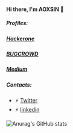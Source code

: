 #### Hi there, I'm AOXSIN 👋
##### Profiles: 
##### <a href=https://hackerone.com/aoxsin>Hackerone</a>
##### <a href=https://bugcrowd.com/aoxsin>BUGCROWD</a>
##### <a href=https://medium.com/@aoxsin>Medium</a>
##### Contacts:
- ⚡ <a href=https://twitter.com/aoxsin>Twitter</a>
- ⚡ <a href=https://www.linkedin.com/in/aoxsin/>linkedin</a>

![Anurag's GitHub stats](https://github-readme-stats.vercel.app/api?username=aoxsin&theme=codeSTACKr&show_icons=true)
